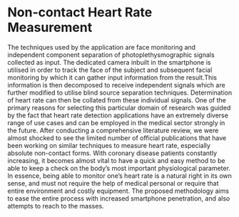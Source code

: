 # Non-contact Heart Rate Measurement
The techniques used by the application are face monitoring and  independent component separation of photoplethysmographic signals collected as input. The dedicated camera inbuilt in the smartphone is utilised in order to track the face of the subject and subsequent facial monitoring by which it can gather input information from the result.This information is then decomposed to receive independent signals which are further modified to utilise blind source separation techniques. Determination of heart rate can then be collated from these individual signals.
One of the primary reasons for selecting this particular domain of research was guided by the fact that heart rate detection applications have an extremely diverse range of use cases and can be employed in the medical sector strongly in the future. After conducting a comprehensive literature review, we were almost shocked to see the limited number of official publications that have been working on similar techniques to measure heart rate, especially absolute non-contact forms. With coronary disease patients constantly increasing, it becomes almost vital to have a quick and easy method to be able to keep a check on the body’s most important physiological parameter. In essence, being able to monitor one’s heart rate is a natural right in its own sense, and must not require the help of medical personal or require that entire environment and costly equipment. The proposed methodology aims to ease the entire process with increased smartphone penetration, and also attempts to reach to the masses.
